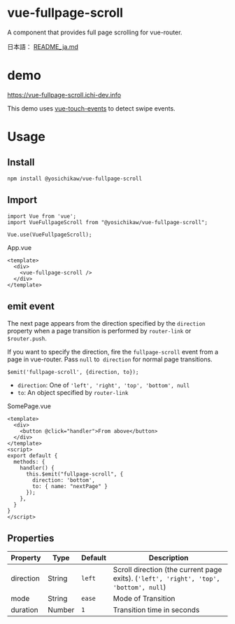 # vue-fullpage-scroll
A component that provides full page scrolling for vue-router.

日本語： [README_ja.md](./README_ja.md)

# demo
https://vue-fullpage-scroll.ichi-dev.info

This demo uses [vue-touch-events](https://www.npmjs.com/package/vue2-touch-events) to detect swipe events.

# Usage
## Install
```
npm install @yosichikaw/vue-fullpage-scroll
```

## Import
```
import Vue from 'vue';
import VueFullpageScroll from "@yosichikaw/vue-fullpage-scroll";

Vue.use(VueFullpageScroll);
```

App.vue
```
<template>
  <div>
    <vue-fullpage-scroll />
  </div>
</template>
```

## emit event

The next page appears from the direction specified by the `direction` property when a page transition is performed by `router-link` or `$router.push`.

If you want to specify the direction, fire the `fullpage-scroll` event from a page in vue-router.
Pass `null` to` direction` for normal page transitions.

```
$emit('fullpage-scroll', {direction, to});
```

- `direction`: One of `'left', 'right', 'top', 'bottom', null`
- `to`: An object specified by `router-link`

SomePage.vue
```
<template>
  <div>
    <button @click="handler">From above</button>
  </div>
</template>
<script>
export default {
  methods: {
    handler() {
      this.$emit("fullpage-scroll", { 
        direction: 'bottom', 
        to: { name: "nextPage" } 
      });
    },
  }
}
</script>
```

## Properties 

|Property|Type|Default|Description|
|---|---|---|---|
|direction|String|`left`| Scroll direction (the current page exits). (`'left', 'right', 'top', 'bottom', null`) |
|mode|String|`ease`| Mode of Transition |
|duration|Number|`1`| Transition time in seconds |
